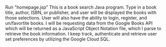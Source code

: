 Run "homepage.jsp"
This is a book search Java program. 
Type in a book title, author, ISBN, or publisher, and user will be displayed the books with those selections.
User will also have the ability to login, register, and un/favortite books.
I will be requesting data from the Google Books API which will be returned as a JavaScript Object Notation file, which I parse to retrieve the book information.
I keep track, authenticate and retrieve user set preferences by utilizing the Google Cloud SQL.
